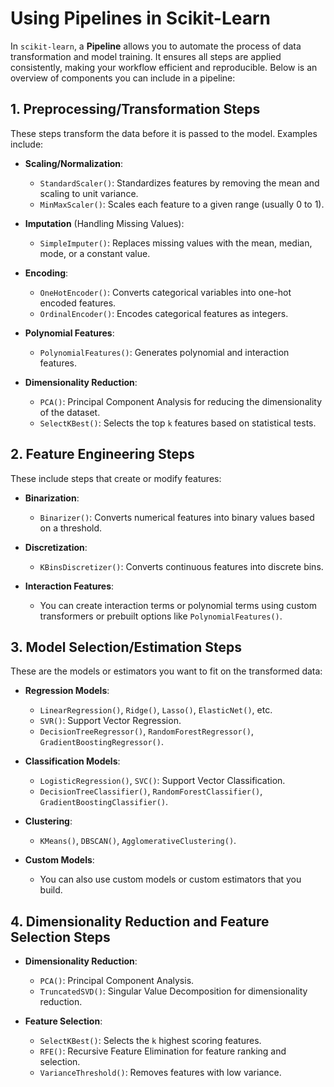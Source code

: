 # Using Pipelines in Scikit-Learn

In `scikit-learn`, a **Pipeline** allows you to automate the process of data transformation and model training. It ensures all steps are applied consistently, making your workflow efficient and reproducible. Below is an overview of components you can include in a pipeline:

## 1. Preprocessing/Transformation Steps

These steps transform the data before it is passed to the model. Examples include:

- **Scaling/Normalization**:
  - `StandardScaler()`: Standardizes features by removing the mean and scaling to unit variance.
  - `MinMaxScaler()`: Scales each feature to a given range (usually 0 to 1).

- **Imputation** (Handling Missing Values):
  - `SimpleImputer()`: Replaces missing values with the mean, median, mode, or a constant value.

- **Encoding**:
  - `OneHotEncoder()`: Converts categorical variables into one-hot encoded features.
  - `OrdinalEncoder()`: Encodes categorical features as integers.

- **Polynomial Features**:
  - `PolynomialFeatures()`: Generates polynomial and interaction features.

- **Dimensionality Reduction**:
  - `PCA()`: Principal Component Analysis for reducing the dimensionality of the dataset.
  - `SelectKBest()`: Selects the top `k` features based on statistical tests.

## 2. Feature Engineering Steps

These include steps that create or modify features:

- **Binarization**:
  - `Binarizer()`: Converts numerical features into binary values based on a threshold.

- **Discretization**:
  - `KBinsDiscretizer()`: Converts continuous features into discrete bins.

- **Interaction Features**:
  - You can create interaction terms or polynomial terms using custom transformers or prebuilt options like `PolynomialFeatures()`.

## 3. Model Selection/Estimation Steps

These are the models or estimators you want to fit on the transformed data:

- **Regression Models**:
  - `LinearRegression()`, `Ridge()`, `Lasso()`, `ElasticNet()`, etc.
  - `SVR()`: Support Vector Regression.
  - `DecisionTreeRegressor()`, `RandomForestRegressor()`, `GradientBoostingRegressor()`.

- **Classification Models**:
  - `LogisticRegression()`, `SVC()`: Support Vector Classification.
  - `DecisionTreeClassifier()`, `RandomForestClassifier()`, `GradientBoostingClassifier()`.

- **Clustering**:
  - `KMeans()`, `DBSCAN()`, `AgglomerativeClustering()`.

- **Custom Models**:
  - You can also use custom models or custom estimators that you build.

## 4. Dimensionality Reduction and Feature Selection Steps

- **Dimensionality Reduction**:
  - `PCA()`: Principal Component Analysis.
  - `TruncatedSVD()`: Singular Value Decomposition for dimensionality reduction.

- **Feature Selection**:
  - `SelectKBest()`: Selects the `k` highest scoring features.
  - `RFE()`: Recursive Feature Elimination for feature ranking and selection.
  - `VarianceThreshold()`: Removes features with low variance.

